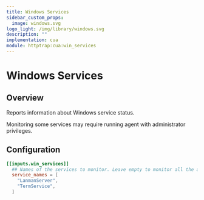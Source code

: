 ```yaml
---
title: Windows Services
sidebar_custom_props:
  image: windows.svg
logo_light: /img/library/windows.svg
description: ""
implementation: cua
module: httptrap:cua:win_services
---
```


# Windows Services

## Overview

Reports information about Windows service status.

Monitoring some services may require running agent with administrator privileges.

## Configuration

```toml
[[inputs.win_services]]
  ## Names of the services to monitor. Leave empty to monitor all the available services on the host
  service_names = [
    "LanmanServer",
    "TermService",
  ]
```
